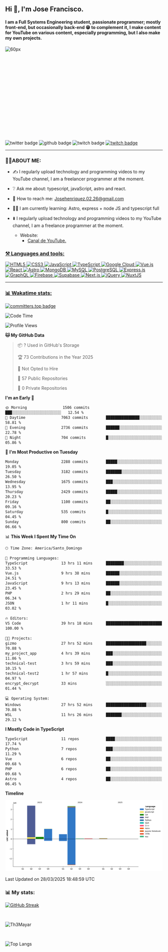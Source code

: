 ## Hi 👋, I'm Jose Francisco.

#### I am a Full Systems Engineering student, passionate programmer; mostly front-end, but occasionally back-end 😁 to complement it, I make content for YouTube on various content, especially programming, but I also make my own projects. 

<div style="width:50%;height:0;padding-bottom:56%;position:relative;">
  <img src="https://media.giphy.com/media/bAQH7WXKqtIBrPs7sR/giphy.gif" alt="60px" witdh="100px" height="80px">
 </div>
 <br>
 <div id="badges" align="left">
    <img src="https://img.shields.io/twitter/follow/G4Henriquez?color=%23298AC1&style=for-the-badge" alt="twitter badge" />
    <img src="https://img.shields.io/github/followers/Th3Mayar?style=for-the-badge" alt="github badge" />
    <img src="https://img.shields.io/twitch/status/th3mayar?color=%232A8DC6&style=for-the-badge" alt="twitch badge" />
    <a href="https://www.linkedin.com/in/jose-fhenr%C3%ADquez/"><img src="https://content.linkedin.com/content/dam/brand/site/img/logo/logo-tm.png" alt="twitch badge" witdh="60" height="28"/></a>
</div>

***

### 👨‍💻ABOUT ME:
+ ✍️ I regularly upload technology and programming videos to my YouTube channel, I am a freelancer programmer at the moment.

+ ❔ Ask me about: typescript, javaScript, astro and react.

+ 📧 How to reach me: Josehenriquez.02.26@gmail.com

+ 👨‍🎓 I am currently learning: Astro, express + node JS and typescript full

+ ⬇️ I regularly upload technology and programming videos to my YouTube channel, I am a freelance programmer at the moment.
  + Website: <ul><li><a href="https://www.youtube.com/channel/UCIK-txT4Zggh55NVEHgzaKQ">Canal de YouTube.</li></ul>

### ⚒️ Languages and tools:
<div align="left">

  ![HTML5](https://img.shields.io/badge/html5-%23E34F26.svg?style=for-the-badge&logo=html5&logoColor=white)
  ![CSS3](https://img.shields.io/badge/css3-%231572B6.svg?style=for-the-badge&logo=css3&logoColor=white)
  ![JavaScript](https://img.shields.io/badge/javascript-%23F7DF1E.svg?style=for-the-badge&logo=javascript&logoColor=black)
  ![TypeScript](https://img.shields.io/badge/typescript-%23007ACC.svg?style=for-the-badge&logo=typescript&logoColor=white)
  ![Google Cloud](https://img.shields.io/badge/Google_Cloud-%234285F4.svg?style=for-the-badge&logo=google-cloud&logoColor=white)
  ![Vue.js](https://img.shields.io/badge/vuejs-%2335495e.svg?style=for-the-badge&logo=vue.js&logoColor=%234FC08D)
  ![React](https://img.shields.io/badge/react-%2320232a.svg?style=for-the-badge&logo=react&logoColor=%2361DAFB)
  ![Astro](https://img.shields.io/badge/astro-%23FF5D01.svg?style=for-the-badge&logo=astro&logoColor=white)
  ![MongoDB](https://img.shields.io/badge/mongodb-%2347A248.svg?style=for-the-badge&logo=mongodb&logoColor=white)
  ![MySQL](https://img.shields.io/badge/mysql-%2300f.svg?style=for-the-badge&logo=mysql&logoColor=white)
  ![PostgreSQL](https://img.shields.io/badge/postgresql-%23336791.svg?style=for-the-badge&logo=postgresql&logoColor=white)
  ![Express.js](https://img.shields.io/badge/express.js-%23404d59.svg?style=for-the-badge&logo=express&logoColor=%2361DAFB)
  ![GraphQL](https://img.shields.io/badge/graphql-%23E10098.svg?style=for-the-badge&logo=graphql&logoColor=white)
  ![Firebase](https://img.shields.io/badge/firebase-%23039BE5.svg?style=for-the-badge&logo=firebase)
  ![Supabase](https://img.shields.io/badge/supabase-%23000000.svg?style=for-the-badge&logo=supabase&logoColor=3ECF8E)
  ![Next.js](https://img.shields.io/badge/next.js-%23000000.svg?style=for-the-badge&logo=next.js&logoColor=white)
  ![jQuery](https://img.shields.io/badge/jquery-%230769AD.svg?style=for-the-badge&logo=jquery&logoColor=white)
  ![NuxtJS](https://img.shields.io/badge/nuxtjs-%2300DC82.svg?style=for-the-badge&logo=nuxtdotjs&logoColor=white)
</div>

***

### 📊 Wakatime stats:
[![committers.top badge](https://user-badge.committers.top/dominican_republic/Th3Mayar.svg)](https://user-badge.committers.top/dominican_republic/Th3Mayar)
<!--START_SECTION:waka-->
![Code Time](http://img.shields.io/badge/Code%20Time-1%2C821%20hrs%204%20mins-blue)

![Profile Views](http://img.shields.io/badge/Profile%20Views-0-blue)

**🐱 My GitHub Data** 

> 📦 ? Used in GitHub's Storage 
 > 
> 🏆 73 Contributions in the Year 2025
 > 
> 🚫 Not Opted to Hire
 > 
> 📜 57 Public Repositories 
 > 
> 🔑 0 Private Repositories 
 > 
**I'm an Early 🐤** 

```text
🌞 Morning                1506 commits        ███░░░░░░░░░░░░░░░░░░░░░░   12.54 % 
🌆 Daytime                7063 commits        ███████████████░░░░░░░░░░   58.81 % 
🌃 Evening                2736 commits        ██████░░░░░░░░░░░░░░░░░░░   22.78 % 
🌙 Night                  704 commits         █░░░░░░░░░░░░░░░░░░░░░░░░   05.86 % 
```
📅 **I'm Most Productive on Tuesday** 

```text
Monday                   2288 commits        █████░░░░░░░░░░░░░░░░░░░░   19.05 % 
Tuesday                  3182 commits        ███████░░░░░░░░░░░░░░░░░░   26.50 % 
Wednesday                1675 commits        ███░░░░░░░░░░░░░░░░░░░░░░   13.95 % 
Thursday                 2429 commits        █████░░░░░░░░░░░░░░░░░░░░   20.23 % 
Friday                   1100 commits        ██░░░░░░░░░░░░░░░░░░░░░░░   09.16 % 
Saturday                 535 commits         █░░░░░░░░░░░░░░░░░░░░░░░░   04.45 % 
Sunday                   800 commits         ██░░░░░░░░░░░░░░░░░░░░░░░   06.66 % 
```


📊 **This Week I Spent My Time On** 

```text
🕑︎ Time Zone: America/Santo_Domingo

💬 Programming Languages: 
TypeScript               13 hrs 11 mins      ████████░░░░░░░░░░░░░░░░░   33.53 % 
Vue.js                   9 hrs 38 mins       ██████░░░░░░░░░░░░░░░░░░░   24.51 % 
JavaScript               9 hrs 13 mins       ██████░░░░░░░░░░░░░░░░░░░   23.45 % 
PHP                      2 hrs 29 mins       ██░░░░░░░░░░░░░░░░░░░░░░░   06.34 % 
JSON                     1 hr 11 mins        █░░░░░░░░░░░░░░░░░░░░░░░░   03.02 % 

🔥 Editors: 
VS Code                  39 hrs 18 mins      █████████████████████████   100.00 % 

🐱‍💻 Projects: 
gizmo                    27 hrs 52 mins      ██████████████████░░░░░░░   70.88 % 
my_project_app           4 hrs 39 mins       ███░░░░░░░░░░░░░░░░░░░░░░   11.86 % 
technical-test           3 hrs 59 mins       ███░░░░░░░░░░░░░░░░░░░░░░   10.15 % 
technical-test2          1 hr 57 mins        █░░░░░░░░░░░░░░░░░░░░░░░░   04.97 % 
encrypt_decrypt          33 mins             ░░░░░░░░░░░░░░░░░░░░░░░░░   01.44 % 

💻 Operating System: 
Windows                  27 hrs 52 mins      ██████████████████░░░░░░░   70.88 % 
WSL                      11 hrs 26 mins      ███████░░░░░░░░░░░░░░░░░░   29.12 % 
```

**I Mostly Code in TypeScript** 

```text
TypeScript               11 repos            ████░░░░░░░░░░░░░░░░░░░░░   17.74 % 
Python                   7 repos             ███░░░░░░░░░░░░░░░░░░░░░░   11.29 % 
Vue                      6 repos             ██░░░░░░░░░░░░░░░░░░░░░░░   09.68 % 
PHP                      6 repos             ██░░░░░░░░░░░░░░░░░░░░░░░   09.68 % 
Astro                    4 repos             ██░░░░░░░░░░░░░░░░░░░░░░░   06.45 % 
```



**Timeline**

![Lines of Code chart](https://raw.githubusercontent.com/Th3Mayar/Th3Mayar/main/assets/bar_graph.png)


 Last Updated on 28/03/2025 18:48:59 UTC
<!--END_SECTION:waka-->

### 📊 My stats:

[![GitHub Streak](https://streak-stats.demolab.com/?user=Th3Mayar&theme=dark)](https://git.io/streak-stats)

<br>

![Th3Mayar](https://github-readme-stats.vercel.app/api?username=th3mayar&show_icons=true&theme=dark&show=reviews,discussions_started,discussions_answered,prs_merged,prs_merged_percentage)

<br>

![Top Langs](https://github-readme-stats.vercel.app/api/top-langs/?username=Th3Mayar&layout=compact&theme=dark)
